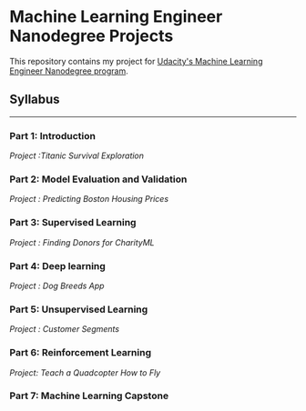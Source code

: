 # Machine Learning Engineer Nanodegree Projects

This repository contains my project for [Udacity's Machine Learning Engineer Nanodegree program](https://eg.udacity.com/course/machine-learning-engineer-nanodegree--nd009).

## Syllabus
---


### Part 1: Introduction

*Project :Titanic Survival Exploration*

### Part 2: Model Evaluation and Validation

*Project : Predicting Boston Housing Prices*

### Part 3: Supervised Learning

*Project : Finding Donors for CharityML*

### Part 4: Deep learning

*Project : Dog Breeds App*

### Part 5: Unsupervised Learning

*Project : Customer Segments* 

### Part 6: Reinforcement Learning

*Project: Teach a Quadcopter How to Fly*

### Part 7: Machine Learning Capstone
